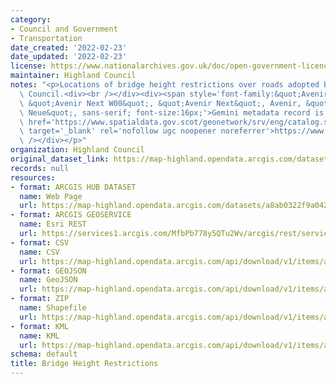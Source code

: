```yaml
---
category:
- Council and Government
- Transportation
date_created: '2022-02-23'
date_updated: '2022-02-23'
license: https://www.nationalarchives.gov.uk/doc/open-government-licence/version/3/
maintainer: Highland Council
notes: "<p>Locations of bridge height restrictions over roads adopted by The Highland\
  \ Council.<div><br /></div><div><span style='font-family:&quot;Avenir Next W01&quot;,\
  \ &quot;Avenir Next W00&quot;, &quot;Avenir Next&quot;, Avenir, &quot;Helvetica\
  \ Neue&quot;, sans-serif; font-size:16px;'>Gemini metadata record is at\_</span><a\
  \ href='https://www.spatialdata.gov.scot/geonetwork/srv/eng/catalog.search#/metadata/3581e0d3-a33e-48e7-b479-579c9b5b1fc0'\
  \ target='_blank' rel='nofollow ugc noopener noreferrer'>https://www.spatialdata.gov.scot/geonetwork/srv/eng/catalog.search#/metadata/3581e0d3-a33e-48e7-b479-579c9b5b1fc0</a><br\
  \ /></div></p>"
organization: Highland Council
original_dataset_link: https://map-highland.opendata.arcgis.com/datasets/a8ab0322f9a042e588745dfed90189b4_0
records: null
resources:
- format: ARCGIS HUB DATASET
  name: Web Page
  url: https://map-highland.opendata.arcgis.com/datasets/a8ab0322f9a042e588745dfed90189b4_0
- format: ARCGIS GEOSERVICE
  name: Esri REST
  url: https://services1.arcgis.com/MfbPb778y5QTu2Wv/arcgis/rest/services/BridgeHeightRestrictions/FeatureServer/0
- format: CSV
  name: CSV
  url: https://map-highland.opendata.arcgis.com/api/download/v1/items/a8ab0322f9a042e588745dfed90189b4/csv?layers=0
- format: GEOJSON
  name: GeoJSON
  url: https://map-highland.opendata.arcgis.com/api/download/v1/items/a8ab0322f9a042e588745dfed90189b4/geojson?layers=0
- format: ZIP
  name: Shapefile
  url: https://map-highland.opendata.arcgis.com/api/download/v1/items/a8ab0322f9a042e588745dfed90189b4/shapefile?layers=0
- format: KML
  name: KML
  url: https://map-highland.opendata.arcgis.com/api/download/v1/items/a8ab0322f9a042e588745dfed90189b4/kml?layers=0
schema: default
title: Bridge Height Restrictions
---
```

